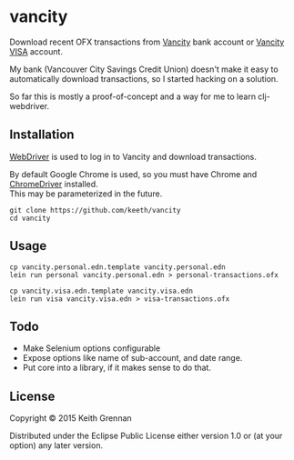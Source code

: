 # vancity

Download recent OFX transactions from [Vancity](http://www.vancity.com) bank account or [Vancity VISA](https://www.myvisaaccount.com/) account.

My bank (Vancouver City Savings Credit Union) doesn't make it easy to automatically download transactions, 
so I started hacking on a solution.

So far this is mostly a proof-of-concept and a way for me to learn clj-webdriver.

## Installation

[WebDriver](http://semperos.github.io/clj-webdriver/) is used to log in to Vancity and download transactions.

By default Google Chrome is used, so you must have Chrome and [ChromeDriver](https://sites.google.com/a/chromium.org/chromedriver/) installed.  
This may be parameterized in the future.

    git clone https://github.com/keeth/vancity
    cd vancity

## Usage

    cp vancity.personal.edn.template vancity.personal.edn
    lein run personal vancity.personal.edn > personal-transactions.ofx
    
    cp vancity.visa.edn.template vancity.visa.edn
    lein run visa vancity.visa.edn > visa-transactions.ofx


## Todo

* Make Selenium options configurable
* Expose options like name of sub-account, and date range.
* Put core into a library, if it makes sense to do that.

## License

Copyright © 2015 Keith Grennan

Distributed under the Eclipse Public License either version 1.0 or (at
your option) any later version.
